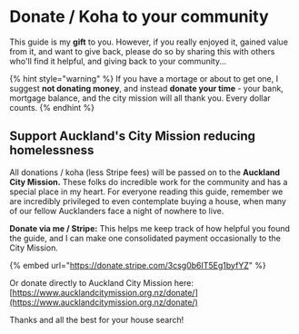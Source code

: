 # Donate / Koha to your community



This guide is my **gift** to you. However, if you really enjoyed it, gained value from it, and want to give back, please do so by sharing this with others who'll find it helpful, and giving back to your community...



{% hint style="warning" %}
If you have a mortage or about to get one, I suggest **not donating money**, and instead **donate your time** - your bank, mortgage balance, and the city mission will all thank you. Every dollar counts.
{% endhint %}

## Support Auckland's City Mission reducing homelessness

All donations / koha (less Stripe fees) will be passed on to the **Auckland City Mission.** These folks do incredible work for the community and has a special place in my heart. For everyone reading this guide, remember we are incredibly privileged to even contemplate buying a house, when many of our fellow Aucklanders face a night of nowhere to live.

**Donate via me / Stripe:** This helps me keep track of how helpful you found the guide, and I can make one consolidated payment occasionally to the City Mission.&#x20;

{% embed url="https://donate.stripe.com/3csg0b6IT5Eg1byfYZ" %}

Or donate directly to Auckland City Mission here: [https://www.aucklandcitymission.org.nz/donate/](https://www.aucklandcitymission.org.nz/donate/)

Thanks and all the best for your house search!

